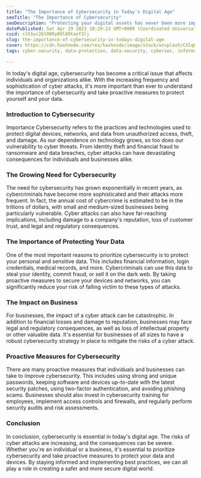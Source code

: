 ```yaml
---
title: "The Importance of Cybersecurity in Today's Digital Age"
seoTitle: "The Importance of Cybersecurity"
seoDescription: "Protecting your digital assets has never been more important. Learn why cybersecurity is essential and how to take proactive measures to safeguard your data"
datePublished: Sat Apr 29 2023 10:29:23 GMT+0000 (Coordinated Universal Time)
cuid: clh1uc26l000y09l89taof3lj
slug: the-importance-of-cybersecurity-in-todays-digital-age
cover: https://cdn.hashnode.com/res/hashnode/image/stock/unsplash/CXlqHmQy3MY/upload/7207911cd620d9ea5039a62572b70a93.jpeg
tags: cyber-security, data-protection, data-security, cybersec, information-security

---
```


In today's digital age, cybersecurity has become a critical issue that affects individuals and organizations alike. With the increasing frequency and sophistication of cyber attacks, it's more important than ever to understand the importance of cybersecurity and take proactive measures to protect yourself and your data.

### **Introduction to Cybersecurity**

Importance Cybersecurity refers to the practices and technologies used to protect digital devices, networks, and data from unauthorized access, theft, and damage. As our dependence on technology grows, so too does our vulnerability to cyber threats. From identity theft and financial fraud to ransomware and data breaches, cyber attacks can have devastating consequences for individuals and businesses alike.

### **The Growing Need for Cybersecurity**

The need for cybersecurity has grown exponentially in recent years, as cybercriminals have become more sophisticated and their attacks more frequent. In fact, the annual cost of cybercrime is estimated to be in the trillions of dollars, with small and medium-sized businesses being particularly vulnerable. Cyber attacks can also have far-reaching implications, including damage to a company's reputation, loss of customer trust, and legal and regulatory consequences.

### **The Importance of Protecting Your Data**

One of the most important reasons to prioritize cybersecurity is to protect your personal and sensitive data. This includes financial information, login credentials, medical records, and more. Cybercriminals can use this data to steal your identity, commit fraud, or sell it on the dark web. By taking proactive measures to secure your devices and networks, you can significantly reduce your risk of falling victim to these types of attacks.

### **The Impact on Business**

For businesses, the impact of a cyber attack can be catastrophic. In addition to financial losses and damage to reputation, businesses may face legal and regulatory consequences, as well as loss of intellectual property or other valuable data. It's essential for businesses of all sizes to have a robust cybersecurity strategy in place to mitigate the risks of a cyber attack.

### **Proactive Measures for Cybersecurity**

There are many proactive measures that individuals and businesses can take to improve cybersecurity. This includes using strong and unique passwords, keeping software and devices up-to-date with the latest security patches, using two-factor authentication, and avoiding phishing scams. Businesses should also invest in cybersecurity training for employees, implement access controls and firewalls, and regularly perform security audits and risk assessments.

### **Conclusion**

In conclusion, cybersecurity is essential in today's digital age. The risks of cyber attacks are increasing, and the consequences can be severe. Whether you're an individual or a business, it's essential to prioritize cybersecurity and take proactive measures to protect your data and devices. By staying informed and implementing best practices, we can all play a role in creating a safer and more secure digital world.